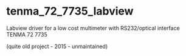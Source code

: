 # tenma_72_7735_labview

Labview driver for a low cost multimeter with RS232/optical interface TENMA 72 7735

(quite old project - 2015 - unmaintained)
